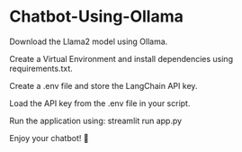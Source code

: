 # Chatbot-Using-Ollama

Download the Llama2 model using Ollama.

Create a Virtual Environment and install dependencies using requirements.txt.

Create a .env file and store the LangChain API key.

Load the API key from the .env file in your script.

Run the application using:
streamlit run app.py

Enjoy your chatbot! 🚀
